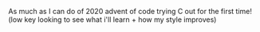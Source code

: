 As much as I can do of 2020 advent of code
trying C out for the first time!
(low key looking to see what i'll learn + how my style improves)
